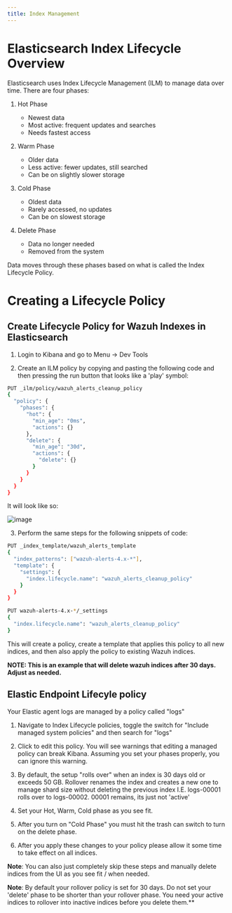 ```yaml
---
title: Index Management
---
```

# Elasticsearch Index Lifecycle Overview

Elasticsearch uses Index Lifecycle Management (ILM) to manage data over time. There are four phases:

1. Hot Phase
   - Newest data
   - Most active: frequent updates and searches
   - Needs fastest access

2. Warm Phase
   - Older data
   - Less active: fewer updates, still searched
   - Can be on slightly slower storage

3. Cold Phase
   - Oldest data
   - Rarely accessed, no updates
   - Can be on slowest storage

4. Delete Phase
   - Data no longer needed
   - Removed from the system

Data moves through these phases based on what is called the Index Lifecycle Policy.

# Creating a Lifecycle Policy

## Create Lifecycle Policy for Wazuh Indexes in Elasticsearch

1. Login to Kibana and go to Menu -> Dev Tools

2. Create an ILM policy by copying and pasting the following code and then pressing the run button that looks like a 'play' symbol:

```bash
PUT _ilm/policy/wazuh_alerts_cleanup_policy
{
  "policy": {
    "phases": {
      "hot": {
        "min_age": "0ms",
        "actions": {}
      },
      "delete": {
        "min_age": "30d",
        "actions": {
          "delete": {}
        }
      }
    }
  }
}
```

It will look like so:

![image](https://github.com/user-attachments/assets/962c3f8e-4a7b-4037-beaf-ea2e597fbe2d)

3. Perform the same steps for the following snippets of code:

```bash
PUT _index_template/wazuh_alerts_template
{
  "index_patterns": ["wazuh-alerts-4.x-*"],
  "template": {
    "settings": {
      "index.lifecycle.name": "wazuh_alerts_cleanup_policy"
    }
  }
}
```

```bash
PUT wazuh-alerts-4.x-*/_settings
{
  "index.lifecycle.name": "wazuh_alerts_cleanup_policy"
}
```

This will create a policy, create a template that applies this policy to all new indices, and then also apply the policy to existing Wazuh indices.

**NOTE: This is an example that will delete wazuh indices after 30 days. Adjust as needed.**

## Elastic Endpoint Lifecyle policy

Your Elastic agent logs are managed by a policy called "logs"

1. Navigate to Index Lifecycle policies, toggle the switch for "Include managed system policies" and then search for "logs"

2. Click to edit this policy. You will see warnings that editing a managed policy can break Kibana. Assuming you set your phases properly, you can ignore this warning. 

3. By default, the setup "rolls over" when an index is 30 days old or exceeds 50 GB. Rollover renames the index and creates a new one to manage shard size without deleting the previous index I.E. logs-00001 rolls over to logs-00002. 00001 remains, its just not 'active'

4. Set your Hot, Warm, Cold phase as you see fit. 

5. After you turn on "Cold Phase" you must hit the trash can switch to turn on the delete phase. 

6. After you apply these changes to your policy please allow it some time to take effect on all indices.

**Note**: You can also just completely skip these steps and manually delete indices from the UI as you see fit / when needed.

**Note**: By default your rollover policy is set for 30 days. Do not set your 'delete' phase to be shorter than your rollover phase. You need your active indices to rollover into inactive indices before you delete them.**
